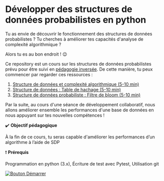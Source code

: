 Développer des structures de données probabilistes en python
==

Tu as envie de découvrir le fonctionnement des structures de données probabilistes ? Tu cherches à améliorer tes capacités d'analyse de complexité algorithmique ?

Alors tu es au bon endroit ! :wink:

Ce repository est un cours sur les structures de données probabilistes prévu pour être suivi en [pédagogie inversée](https://fr.wikipedia.org/wiki/Classe_invers%C3%A9e). De cette manière, tu peux commencer par regarder ces ressources :
1. [Structure de données et complexité algorithmique (5-10 min)](./Structure%20de%20données%20et%20compléxité%20algorithmique.md)
2. [Structure de données : Table de hachage (5-10 min)](./Structure%20de%20données%20:%20table%20de%20hachage.md)
3. [Structure de données probabiliste : Filtre de bloom (5-10 min)](./Structure%20de%20données%20probabiliste%20:%20Filtre%20de%20bloom.md)

Par la suite, au cours d'une séance de développement collaboratif, nous allons améliorer ensemble les performances d'une base de données en nous appuyant sur tes nouvelles compétences !



:heavy_check_mark: **Objectif pédagogique**

À la fin de ce cours, tu seras capable d'améliorer les performances d’un algorithme à l’aide de SDP

:exclamation: **Prérequis**

Programmation en python (3.x), Écriture de test avec Pytest, Utilisation git


[![Bouton Démarrer](https://placehold.co/150x45/0969da/EFEFEF?text=Je%20commence)](Structure%20de%20données%20et%20compléxité%20algorithmique.md)

